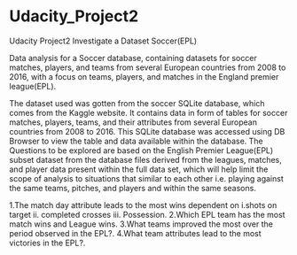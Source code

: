 # Udacity_Project2
Udacity Project2 Investigate a Dataset Soccer(EPL)

Data analysis for a Soccer database, containing datasets for soccer matches, players, and teams from several European countries from 2008 to 2016, with a focus on teams, players, and matches in the England premier league(EPL).

The dataset used was gotten from the soccer SQLite database, which comes from the Kaggle website. It contains data in form of tables for soccer matches, players, teams, and their attributes from several European countries from 2008 to 2016. This SQLite database was accessed using DB Browser to view the table and data available within the database. The Questions to be explored are based on the English Premier League(EPL) subset dataset from the database files derived from the leagues, matches, and player data present within the full data set, which will help limit the scope of analysis to situations that similar to each other i.e. playing against the same teams, pitches, and players and within the same seasons.

1.The match day attribute leads to the most wins dependent on i.shots on target ii. completed crosses iii. Possession.
2.Which EPL team has the most match wins and League wins.
3.What teams improved the most over the period observed in the EPL?.
4.What team attributes lead to the most victories in the EPL?.
